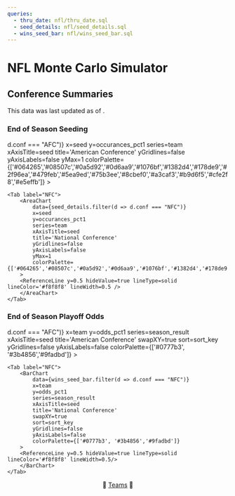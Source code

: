 ```yaml
---
queries:
  - thru_date: nfl/thru_date.sql
  - seed_details: nfl/seed_details.sql
  - wins_seed_bar: nfl/wins_seed_bar.sql
---
```


# NFL Monte Carlo Simulator

## Conference Summaries

<Alert status="info">
This data was last updated as of <Value data={thru_date} column=end_date/>.
</Alert>

### End of Season Seeding

<Tabs>
    <Tab label="AFC">
        <AreaChart
            data={seed_details.filter(d => d.conf === "AFC")} 
            x=seed
            y=occurances_pct1
            series=team
            xAxisTitle=seed
            title='American Conference'
            yGridlines=false
            yAxisLabels=false
            yMax=1
            colorPalette={['#064265','#08507c','#0a5d92','#0d6aa9','#1076bf','#1382d4','#178de9','#2f96ea','#479feb','#5ea9ed','#75b3ee','#8cbef0','#a3caf3','#b9d6f5','#cfe2f8','#e5effb']}
        >
        <ReferenceLine y=0.5 hideValue=true lineType=solid lineColor='#f8f8f8' lineWidth=0.5 />
        </AreaChart>
    </Tab>

    <Tab label="NFC">
        <AreaChart
            data={seed_details.filter(d => d.conf === "NFC")} 
            x=seed
            y=occurances_pct1
            series=team
            xAxisTitle=seed
            title='National Conference'
            yGridlines=false
            yAxisLabels=false
            yMax=1
            colorPalette={['#064265','#08507c','#0a5d92','#0d6aa9','#1076bf','#1382d4','#178de9','#2f96ea','#479feb','#5ea9ed','#75b3ee','#8cbef0','#a3caf3','#b9d6f5','#cfe2f8','#e5effb']}
        >
        <ReferenceLine y=0.5 hideValue=true lineType=solid lineColor='#f8f8f8' lineWidth=0.5 />
        </AreaChart>
    </Tab>
</Tabs>

### End of Season Playoff Odds

<Tabs>
    <Tab label="AFC">
        <BarChart
            data={wins_seed_bar.filter(d => d.conf === "AFC")} 
            x=team
            y=odds_pct1
            series=season_result
            xAxisTitle=seed
            title='American Conference'
            swapXY=true
            sort=sort_key
            yGridlines=false
            yAxisLabels=false
            colorPalette={['#0777b3', '#3b4856','#9fadbd']}
        >
        <ReferenceLine y=0.5 hideValue=true lineType=solid lineColor='#f8f8f8' lineWidth=0.5/>
        </BarChart>
    </Tab>

    <Tab label="NFC">
        <BarChart
            data={wins_seed_bar.filter(d => d.conf === "NFC")} 
            x=team
            y=odds_pct1
            series=season_result
            xAxisTitle=seed
            title='National Conference'
            swapXY=true
            sort=sort_key
            yGridlines=false
            yAxisLabels=false
            colorPalette={['#0777b3', '#3b4856','#9fadbd']}
        >
        <ReferenceLine y=0.5 hideValue=true lineType=solid lineColor='#f8f8f8' lineWidth=0.5/>
        </BarChart>
    </Tab>
</Tabs>

<center>

🏈 [Teams](/nfl/teams) 🏈 

 </center>